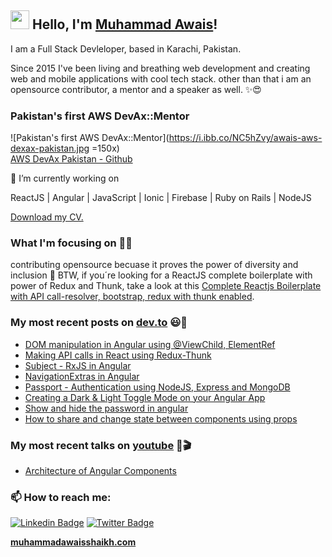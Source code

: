 ## <img src="https://media.giphy.com/media/hvRJCLFzcasrR4ia7z/giphy.gif" width="30px"> Hello, I'm [Muhammad Awais](http://muhammadawaisshaikh.com)!

I am a Full Stack Devleloper, based in Karachi, Pakistan.

Since 2015 I've been living and breathing web development and creating web and mobile applications with cool tech stack. other than that i am an opensource contributor, a mentor and a speaker as well. ✨😍

### Pakistan's first AWS DevAx::Mentor
![Pakistan's first AWS DevAx::Mentor](https://i.ibb.co/NC5hZvy/awais-aws-dexax-pakistan.jpg =150x) <br/>
[AWS DevAx Pakistan - Github](https://github.com/AWS-DevAX-Pakistan)

🔭 I’m currently working on

ReactJS | Angular | JavaScript | Ionic | Firebase | Ruby on Rails | NodeJS

[Download my CV.](http://muhammadawaisshaikh.com/resume)


### What I'm focusing on 👨‍💻

contributing opensource becuase it proves the power of diversity and inclusion 🚀
BTW, if you´re looking for a ReactJS complete boilerplate with power of Redux and Thunk, take a look at this [Complete Reactjs Boilerplate with API call-resolver, bootstrap, redux with thunk enabled](https://github.com/muhammadawaisshaikh/reactjs-boilerplate-compelete).

### My most recent posts on [dev.to](https://dev.to/muhammadawaisshaikh) 😃🧾
<!-- BLOG-POST-LIST:START -->
- [DOM manipulation in Angular using @ViewChild, ElementRef](https://dev.to/muhammadawaisshaikh/dom-manipulation-in-angular-using-viewchild-elementref-3kop)
- [Making API calls in React using Redux-Thunk](https://dev.to/muhammadawaisshaikh/making-api-calls-in-react-using-redux-thunk-31ep)
- [Subject - RxJS in Angular](https://dev.to/muhammadawaisshaikh/subject-rxjs-in-angular-3dg5)
- [NavigationExtras in Angular](https://dev.to/muhammadawaisshaikh/navigationextras-in-angular-31a4)
- [Passport - Authentication using NodeJS, Express and MongoDB](https://dev.to/muhammadawaisshaikh/passport-authentication-using-nodejs-express-and-mongodb-4b6a)
- [Creating a Dark & Light Toggle Mode on your Angular App](https://dev.to/muhammadawaisshaikh/creating-a-dark-light-toggle-mode-on-your-angular-app-3k83)
- [Show and hide the password in angular](https://dev.to/muhammadawaisshaikh/show-and-hide-the-password-in-angular-2ph9)
- [How to share and change state between components using props](https://dev.to/muhammadawaisshaikh/how-to-share-and-change-state-between-components-using-props-1gif)
<!-- BLOG-POST-LIST:END -->

### My most recent talks on [youtube](https://www.youtube.com/channel/UCqIJXjQkCLx6IMGLGH5W6aA) 🙌🎬
<!-- youtube-LIST:START -->
- [Architecture of Angular Components](https://youtu.be/DrKZBeSpEco)
<!-- youtube-LIST:END -->

### 📫 How to reach me:

[![Linkedin Badge](https://img.shields.io/badge/-LinkedIn-blue?style=flat-square&logo=Linkedin&logoColor=white&link=https://www.linkedin.com/in/harshkumarkhatri/)](https://www.linkedin.com/in/muhammadawaisshaikh/)  [![Twitter Badge](https://img.shields.io/badge/-Twitter-1ca0f1?style=flat-square&labelColor=1ca0f1&logo=twitter&logoColor=white&link=https://twitter.com/_diogorodrigues)](https://twitter.com/awaisshaikh_)


**[muhammadawaisshaikh.com](http://muhammadawaisshaikh.com)**
